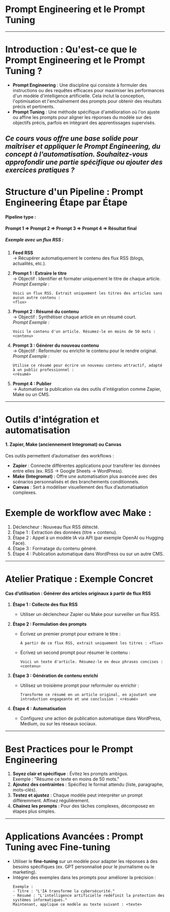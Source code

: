 # **Prompt Engineering** et le **Prompt Tuning**

---

# **Introduction : Qu'est-ce que le Prompt Engineering et le Prompt Tuning ?**

- **Prompt Engineering** : Une discipline qui consiste à formuler des instructions ou des requêtes efficaces pour maximiser les performances d'un modèle d'intelligence artificielle. Cela inclut la conception, l'optimisation et l'enchaînement des prompts pour obtenir des résultats précis et pertinents.
- **Prompt Tuning** : Une méthode spécifique d'amélioration où l'on ajuste ou affine les prompts pour aligner les réponses du modèle sur des objectifs précis, parfois en intégrant des apprentissages supervisés.

*Ce cours vous offre une base solide pour maîtriser et appliquer le Prompt Engineering, du concept à l'automatisation. Souhaitez-vous approfondir une partie spécifique ou ajouter des exercices pratiques ?*
---

# **Structure d'un Pipeline : Prompt Engineering Étape par Étape**

#### **Pipeline type :**
**Prompt 1 => Prompt 2 => Prompt 3 => Prompt 4 => Résultat final**

##### **Exemple avec un flux RSS :**
1. **Feed RSS**  
   → Récupérer automatiquement le contenu des flux RSS (blogs, actualités, etc.).

2. **Prompt 1 : Extraire le titre**  
   → Objectif : Identifier et formater uniquement le titre de chaque article.  
   *Prompt Exemple :*  
   ```
   Voici un flux RSS. Extrait uniquement les titres des articles sans aucun autre contenu : 
   <flux>
   ```

3. **Prompt 2 : Résumé du contenu**  
   → Objectif : Synthétiser chaque article en un résumé court.  
   *Prompt Exemple :*  
   ```
   Voici le contenu d'un article. Résumez-le en moins de 50 mots : 
   <contenu>
   ```

4. **Prompt 3 : Générer du nouveau contenu**  
   → Objectif : Reformuler ou enrichir le contenu pour le rendre original.  
   *Prompt Exemple :*  
   ```
   Utilise ce résumé pour écrire un nouveau contenu attractif, adapté à un public professionnel : 
   <résumé>
   ```

5. **Prompt 4 : Publier**  
   → Automatiser la publication via des outils d'intégration comme Zapier, Make ou un CMS.  

---

# **Outils d'intégration et automatisation**

#### **1. Zapier, Make (anciennement Integromat) ou Canvas**  
Ces outils permettent d’automatiser des workflows :

- **Zapier** : Connecte différentes applications pour transférer les données entre elles (ex. RSS → Google Sheets → WordPress).  
- **Make (Integromat)** : Offre une automatisation plus avancée avec des scénarios personnalisés et des branchements conditionnels.
- **Canvas** : Sert à modéliser visuellement des flux d’automatisation complexes.

# **Exemple de workflow avec Make :**
1. Déclencheur : Nouveau flux RSS détecté.  
2. Étape 1 : Extraction des données (titre + contenu).  
3. Étape 2 : Appel à un modèle IA via API (par exemple OpenAI ou Hugging Face).  
4. Étape 3 : Formatage du contenu généré.  
5. Étape 4 : Publication automatique dans WordPress ou sur un autre CMS.

---

# **Atelier Pratique : Exemple Concret**

#### **Cas d’utilisation : Générer des articles originaux à partir de flux RSS**

1. **Étape 1 : Collecte des flux RSS**
   - Utiliser un déclencheur Zapier ou Make pour surveiller un flux RSS.

2. **Étape 2 : Formulation des prompts**
   - Écrivez un premier prompt pour extraire le titre :  
     ```
     À partir de ce flux RSS, extrait uniquement les titres : <flux>
     ```
   - Écrivez un second prompt pour résumer le contenu :  
     ```
     Voici un texte d'article. Résumez-le en deux phrases concises : <contenu>
     ```

3. **Étape 3 : Génération de contenu enrichi**
   - Utilisez un troisième prompt pour reformuler ou enrichir :  
     ```
     Transforme ce résumé en un article original, en ajoutant une introduction engageante et une conclusion : <résumé>
     ```

4. **Étape 4 : Automatisation**
   - Configurez une action de publication automatique dans WordPress, Medium, ou sur les réseaux sociaux.

---

# **Best Practices pour le Prompt Engineering**

1. **Soyez clair et spécifique** : Évitez les prompts ambigus.  
   Exemple : "Résume ce texte en moins de 50 mots."  
2. **Ajoutez des contraintes** : Spécifiez le format attendu (liste, paragraphe, mots-clés).  
3. **Testez et ajustez** : Chaque modèle peut interpréter un prompt différemment. Affinez régulièrement.  
4. **Chainez les prompts** : Pour des tâches complexes, décomposez en étapes plus simples.

---

# **Applications Avancées : Prompt Tuning avec Fine-tuning**

- Utiliser le **fine-tuning** sur un modèle pour adapter les réponses à des besoins spécifiques (ex. GPT personnalisé pour le journalisme ou le marketing).  
- Intégrer des exemples dans les prompts pour améliorer la précision :  
  ```
  Exemple : 
  - Titre : "L'IA transforme la cybersécurité."
  - Résumé : "L'intelligence artificielle redéfinit la protection des systèmes informatiques."
  Maintenant, applique ce modèle au texte suivant : <texte>
  ```


